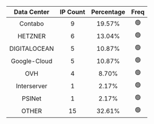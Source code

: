 | Data Center | IP Count | Percentage | Freq |
|:------------:|:--------:|:-----------:|:-----:|
| Contabo | 9 | 19.57% | 🟢 |
| HETZNER | 6 | 13.04% | 🟢 |
| DIGITALOCEAN | 5 | 10.87% | 🟢 |
| Google-Cloud | 5 | 10.87% | 🟢 |
| OVH | 4 | 8.70% | 🟢 |
| Interserver | 1 | 2.17% | 🟢 |
| PSINet | 1 | 2.17% | 🟢 |
| OTHER | 15 | 32.61% | 🟢 |